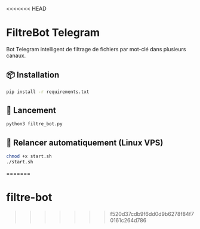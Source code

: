 <<<<<<< HEAD
# FiltreBot Telegram

Bot Telegram intelligent de filtrage de fichiers par mot-clé dans plusieurs canaux.

## 📦 Installation

```bash
pip install -r requirements.txt
```

## 🚀 Lancement

```bash
python3 filtre_bot.py
```

## 🔁 Relancer automatiquement (Linux VPS)

```bash
chmod +x start.sh
./start.sh
```
=======
# filtre-bot
>>>>>>> f520d37cdb9f6dd0d9b6278f84f70161c264d786
        